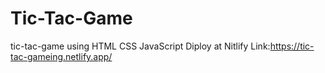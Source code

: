 # Tic-Tac-Game
tic-tac-game using HTML  CSS JavaScript 
Diploy at Nitlify
Link:https://tic-tac-gameing.netlify.app/
